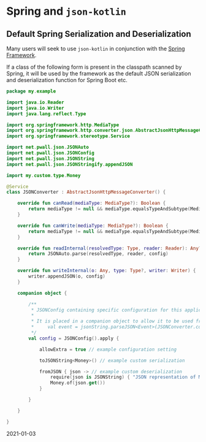 # Spring and `json-kotlin`

## Default Spring Serialization and Deserialization

Many users will seek to use `json-kotlin` in conjunction with the
[Spring Framework](https://spring.io/projects/spring-framework).

If a class of the following form is present in the classpath scanned by Spring, it will be used by the framework as the
default JSON serialization and deserialization function for Spring Boot etc.

```kotlin
package my.example

import java.io.Reader
import java.io.Writer
import java.lang.reflect.Type

import org.springframework.http.MediaType
import org.springframework.http.converter.json.AbstractJsonHttpMessageConverter
import org.springframework.stereotype.Service

import net.pwall.json.JSONAuto
import net.pwall.json.JSONConfig
import net.pwall.json.JSONString
import net.pwall.json.JSONStringify.appendJSON

import my.custom.type.Money

@Service
class JSONConverter : AbstractJsonHttpMessageConverter() {

    override fun canRead(mediaType: MediaType?): Boolean {
        return mediaType != null && mediaType.equalsTypeAndSubtype(MediaType.APPLICATION_JSON)
    }

    override fun canWrite(mediaType: MediaType?): Boolean {
        return mediaType != null && mediaType.equalsTypeAndSubtype(MediaType.APPLICATION_JSON)
    }

    override fun readInternal(resolvedType: Type, reader: Reader): Any? {
        return JSONAuto.parse(resolvedType, reader, config)
    }

    override fun writeInternal(o: Any, type: Type?, writer: Writer) {
        writer.appendJSON(o, config)
    }

    companion object {

        /**
         * JSONConfig containing specific configuration for this application.
         *
         * It is placed in a companion object to allow it to be used from other parts of the application, e.g.
         *     val event = jsonString.parseJSON<Event>(JSONConverter.config)
         */
        val config = JSONConfig().apply {

            allowExtra = true // example configuration setting

            toJSONString<Money>() // example custom serialization

            fromJSON { json -> // example custom deserialization
                require(json is JSONString) { "JSON representation of Money must be string" }
                Money.of(json.get())
            }

        }

    }

}
```

2021-01-03
